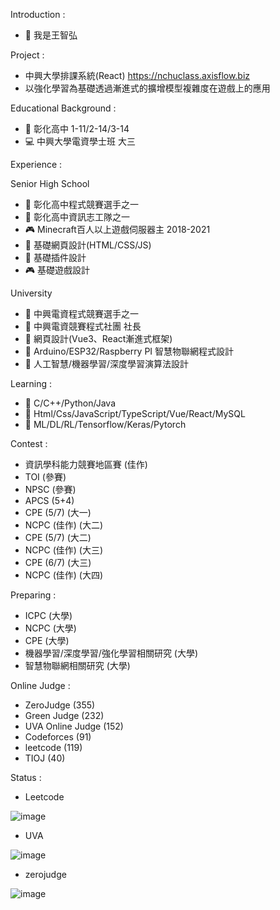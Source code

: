 Introduction :
- 👋 我是王智弘

Project :
- 中興大學排課系統(React) https://nchuclass.axisflow.biz
- 以強化學習為基礎透過漸進式的擴增模型複雜度在遊戲上的應用


Educational Background :                                                      
- 🥇 彰化高中 1-11/2-14/3-14                                               
- 💻 中興大學電資學士班 大三

Experience :

Senior High School
- 🥉 彰化高中程式競賽選手之一
- 🥇 彰化高中資訊志工隊之一
- 🎮 Minecraft百人以上遊戲伺服器主 2018-2021
- 📄 基礎網頁設計(HTML/CSS/JS)
- 💼 基礎插件設計
- 🎮 基礎遊戲設計

  
University
- 🥉 中興電資程式競賽選手之一
- 🥇 中興電資競賽程式社團 社長
- 📄 網頁設計(Vue3、React漸進式框架)
- 💼 Arduino/ESP32/Raspberry PI 智慧物聯網程式設計
- 💼 人工智慧/機器學習/深度學習演算法設計


Learning : 
- 🌱 C/C++/Python/Java
- 🌱 Html/Css/JavaScript/TypeScript/Vue/React/MySQL
- 🌱 ML/DL/RL/Tensorflow/Keras/Pytorch



Contest :
- 資訊學科能力競賽地區賽 (佳作)
- TOI  (參賽)
- NPSC (參賽)
- APCS (5+4) 
- CPE  (5/7)  (大一)
- NCPC (佳作) (大二)
- CPE  (5/7)  (大二)
- NCPC (佳作) (大三)
- CPE  (6/7)  (大三)
- NCPC (佳作) (大四)
  
Preparing :
- ICPC (大學)
- NCPC (大學)
- CPE  (大學)
- 機器學習/深度學習/強化學習相關研究 (大學)
- 智慧物聯網相關研究 (大學)
  
Online Judge :
- ZeroJudge (355) 
- Green Judge (232)
- UVA Online Judge (152)
- Codeforces (91)
- leetcode (119)
- TIOJ (40)

Status :
- Leetcode

![image](https://github.com/user-attachments/assets/9f76cf93-3d50-4862-a48a-1f63e9469889)

- UVA

![image](https://user-images.githubusercontent.com/59413200/184604286-b5d386a7-4980-4065-8a5a-e5d6ca8956b9.png)

- zerojudge

![image](https://user-images.githubusercontent.com/59413200/184604656-e0c1ae4b-47eb-4329-969c-7bc74a7e7467.png)

